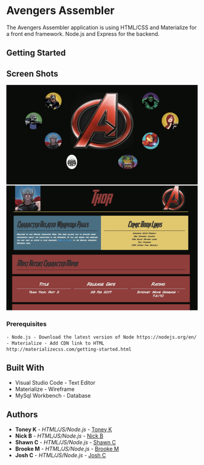 # Avengers Assembler

The Avengers Assembler application is using HTML/CSS and Materialize for a front end framework. Node.js and Express for the backend. 

## Getting Started
 

## Screen Shots

![Screen shot](assets/images/ScreenShot.png)
![Screen shot](assets/images/ScreenShot2.png)

### Prerequisites

```
- Node.js - Download the latest version of Node https://nodejs.org/en/
- Materialize - Add CDN link to HTML http://materializecss.com/getting-started.html
```

## Built With

* Visual Studio Code - Text Editor
* Materialize - Wireframe
* MySql Workbench - Database

## Authors

* **Toney K** - *HTML/JS/Node.js* - [Toney K](https://github.com/ToneyK)
* **Nick B** - *HTML/JS/Node.js* - [Nick B](https://github.com/nick-d-brown)
* **Shawn C** - *HTML/JS/Node.js* - [Shawn C](https://github.com/clickomat)
* **Brooke M** - *HTML/JS/Node.js* - [Brooke M](https://github.com/BrookeMo)
* **Josh C** - *HTML/JS/Node.js* - [Josh C](https://github.com/jmcam80)